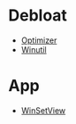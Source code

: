 # Debloat

- [Optimizer](https://github.com/hellzerg/optimizer)
- [Winutil](https://github.com/ChrisTitusTech/winutil)

# App
- [WinSetView](https://github.com/LesFerch/WinSetView)
